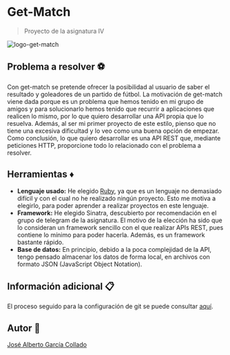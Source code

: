 # Get-Match
> Proyecto de la asignatura IV 

![logo-get-match](https://github.com/joseegc10/get-match/blob/master/docs/logo.png)

## Problema a resolver :soccer:

Con get-match se pretende ofrecer la posibilidad al usuario de saber el resultado y goleadores de un partido de fútbol. La motivación de get-match viene dada porque es un problema que hemos tenido en mi grupo de amigos y para solucionarlo hemos tenido que recurrir a aplicaciones que realicen lo mismo, por lo que quiero desarrollar una API propia que lo resuelva. Además, al ser mi primer proyecto de este estilo, pienso que no tiene una excesiva dificultad y lo veo como una buena opción de empezar. Como conclusión, lo que quiero desarrollar es una API REST que, mediante peticiones HTTP, proporcione todo lo relacionado con el problema a resolver.

## Herramientas :diamonds:

- **Lenguaje usado:** He elegido [Ruby](https://www.ruby-lang.org/es/), ya que es un lenguaje no demasiado difícil y con el cual no he realizado ningún proyecto. Esto me motiva a elegirlo, para poder aprender a realizar proyectos en este lenguaje.
- **Framework:** He elegido Sinatra, descubierto por recomendación en el grupo de telegram de la asignatura. El motivo de la elección ha sido que lo consideran un framework sencillo con el que realizar APIs REST, pues contiene lo mínimo para poder hacerla. Además, es un framework bastante rápido.
- **Base de datos:** En principio, debido a la poca complejidad de la API, tengo pensado almacenar los datos de forma local, en archivos con formato JSON (JavaScript Object Notation).

## Información adicional :clipboard:

El proceso seguido para la configuración de git se puede consultar [aquí](https://github.com/joseegc10/ejercicios-IV/blob/master/configuracion-git/Pasos-seguidos.md).

## Autor :man:

[José Alberto García Collado](https://github.com/joseegc10)
